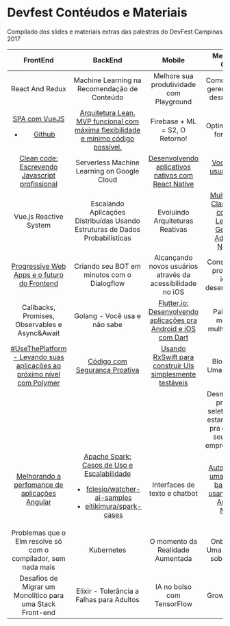 # Devfest Contéudos e Materiais

Compilado dos slides e materiais extras das palestras do DevFest Campinas 2017

|FrontEnd|BackEnd|Mobile|Mentoring & Growth|
|:---:|:---:|:---:|:---:|
|React And Redux|Machine Learning na Recomendação de Conteúdo|Melhore sua produtividade com Playground|Como tornar seu gerente (quase) desnecessário|
|[SPA com VueJS](https://www.slideshare.net/brolesi/spa-com-vuejs)<br><ul><li>[Github](https://github.com/brolesi/gdg-campinas-vuejs)</li></ul>|[Arquitetura Lean. MVP funcional com máxima flexibilidade e mínimo código possível.](https://docs.google.com/presentation/d/1yeSuyeCVnAJ2eZG6BSvIrcYJHNMukxeL9S6wAqyl7bk/edit?usp=drivesdk)|Firebase + ML = S2, O Retorno!|Optimizing Code for Humans|
|[Clean code: Escrevendo Javascript profissional](https://www.slideshare.net/bielribeiro/clean-code-escrevendo-js-profissional)|Serverless Machine Learning on Google Cloud|[Desenvolvendo aplicativos nativos com React Native](https://www.slideshare.net/LusFelipeSouza1/desenvolvendo-aplicativos-nativos-com-react-native)|[Você não é o usuário. Sério. Não é.](https://www.slideshare.net/danielfurts/voc-no-o-usurio-devfest-2017)|
|Vue.js Reactive System|Escalando Aplicações Distribuídas Usando Estruturas de Dados Probabilísticas|Evoluindo Arquiteturas Reativas|[Muito alem de Classificação com Deep Learning - Generative Adversarial Networks](https://docs.google.com/presentation/d/1RsqhmYGAFHeGoNhWqyonic4c-IWJFmcHr3fayiCMAh4/edit?usp=sharing)|
|[Progressive Web Apps e o futuro do Frontend](https://pt.slideshare.net/RaphaelMoraes23/pwa-e-o-futuro-do-frontend)|Criando seu BOT em minutos com o Dialogflow|Alcançando novos usuários através da acessibilidade no iOS|Construindo um produto - da ideia ao desenvolvimento|
|Callbacks, Promises, Observables e Async&Await|Golang - Você usa e não sabe|[Flutter.io: Desenvolvendo aplicações pra Android e iOS com Dart](https://speakerdeck.com/walmyrcarvalho/flutter-criando-aplicacoes-para-ios-e-android-utilizando-dart)|Painel sobre minorias e mulheres em TI|
|[#UseThePlatform - Levando suas aplicações ao próximo nível com Polymer](https://pt.slideshare.net/yanmagalhaes7/usetheplatfom-levando-suas-aplicaes-ao-prximo-nvel-com-polymer)|[Código com Segurança Proativa](https://www.slideshare.net/wsouzant/desenvolvimento-de-cdigo-com-segurana-proativa/wsouzant/desenvolvimento-de-cdigo-com-segurana-proativa)|[Usando RxSwift para construir UIs simplesmente testáveis](https://www.slideshare.net/FellipeSantiagoSCaet/usando-rxswift-para-construir-uis-simplesmente-testveis)|Blockchain - Uma introdução|
||||Desmistificando processos seletivos: como estar preparado pra conquistar seu próximo emprego/estágio|
|[Melhorando a perfomance de aplicações Angular](https://slides.com/keilla/angular-performance/)|[Apache Spark: Casos de Uso e Escalabilidade](https://www.slideshare.net/eitikimura/devfest-apache-spark-casos-de-uso-e-escalabilidade)<br><ul><li>[fclesio/watcher-ai-samples](https://github.com/fclesio/watcher-ai-samples)</li><li>[eitikimura/spark-cases](https://github.com/eitikimura/spark-cases)</li></ul>|Interfaces de texto e chatbot|[Automatizando uma casa com baixo custo usando Google Assitant e NodeJS](https://www.slideshare.net/afonso_franca/aumatizando-uma-casa-com-baixo-custo-usando-google-assitant-e-node-js)|
|Problemas que o Elm resolve só com o compilador, sem nada mais|Kubernetes|O momento da Realidade Aumentada|Onboarding - Uma questão de sobrevivência|
|Desafios de Migrar um Monolítico para uma Stack Front-end|Elixir - Tolerância a Falhas para Adultos|IA no bolso com TensorFlow|Growth Hacking|